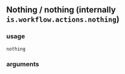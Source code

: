 
## Nothing / nothing (internally `is.workflow.actions.nothing`)


### usage
`nothing `

### arguments

